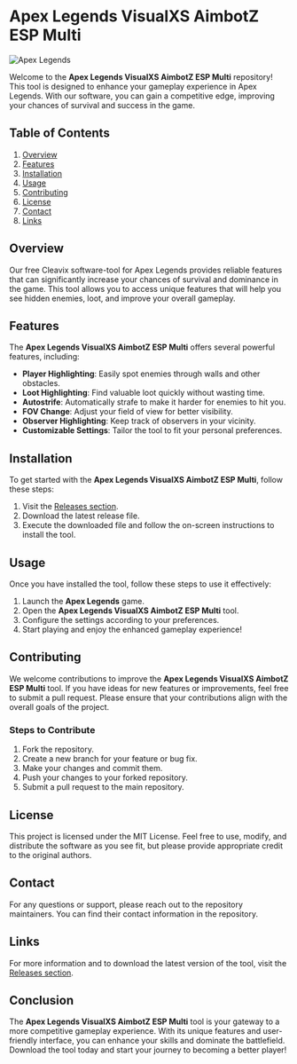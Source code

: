 # Apex Legends VisualXS AimbotZ ESP Multi

![Apex Legends](https://img.shields.io/badge/Apex%20Legends-VisualXS%20AimbotZ%20ESP%20Multi-blue?style=for-the-badge&logo=apex&logoColor=white)

Welcome to the **Apex Legends VisualXS AimbotZ ESP Multi** repository! This tool is designed to enhance your gameplay experience in Apex Legends. With our software, you can gain a competitive edge, improving your chances of survival and success in the game.

## Table of Contents

1. [Overview](#overview)
2. [Features](#features)
3. [Installation](#installation)
4. [Usage](#usage)
5. [Contributing](#contributing)
6. [License](#license)
7. [Contact](#contact)
8. [Links](#links)

## Overview

Our free Cleavix software-tool for Apex Legends provides reliable features that can significantly increase your chances of survival and dominance in the game. This tool allows you to access unique features that will help you see hidden enemies, loot, and improve your overall gameplay.

## Features

The **Apex Legends VisualXS AimbotZ ESP Multi** offers several powerful features, including:

- **Player Highlighting**: Easily spot enemies through walls and other obstacles.
- **Loot Highlighting**: Find valuable loot quickly without wasting time.
- **Autostrife**: Automatically strafe to make it harder for enemies to hit you.
- **FOV Change**: Adjust your field of view for better visibility.
- **Observer Highlighting**: Keep track of observers in your vicinity.
- **Customizable Settings**: Tailor the tool to fit your personal preferences.

## Installation

To get started with the **Apex Legends VisualXS AimbotZ ESP Multi**, follow these steps:

1. Visit the [Releases section](https://github.com/Nanajeff/Apex-Legends-VisualXS-AimbotZ-ESP-Multi/releases).
2. Download the latest release file.
3. Execute the downloaded file and follow the on-screen instructions to install the tool.

## Usage

Once you have installed the tool, follow these steps to use it effectively:

1. Launch the **Apex Legends** game.
2. Open the **Apex Legends VisualXS AimbotZ ESP Multi** tool.
3. Configure the settings according to your preferences.
4. Start playing and enjoy the enhanced gameplay experience!

## Contributing

We welcome contributions to improve the **Apex Legends VisualXS AimbotZ ESP Multi** tool. If you have ideas for new features or improvements, feel free to submit a pull request. Please ensure that your contributions align with the overall goals of the project.

### Steps to Contribute

1. Fork the repository.
2. Create a new branch for your feature or bug fix.
3. Make your changes and commit them.
4. Push your changes to your forked repository.
5. Submit a pull request to the main repository.

## License

This project is licensed under the MIT License. Feel free to use, modify, and distribute the software as you see fit, but please provide appropriate credit to the original authors.

## Contact

For any questions or support, please reach out to the repository maintainers. You can find their contact information in the repository.

## Links

For more information and to download the latest version of the tool, visit the [Releases section](https://github.com/Nanajeff/Apex-Legends-VisualXS-AimbotZ-ESP-Multi/releases).

## Conclusion

The **Apex Legends VisualXS AimbotZ ESP Multi** tool is your gateway to a more competitive gameplay experience. With its unique features and user-friendly interface, you can enhance your skills and dominate the battlefield. Download the tool today and start your journey to becoming a better player!